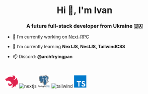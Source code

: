 <h1 align="center">Hi 👋, I'm Ivan</h1>
<h3 align="center">A future full-stack developer from Ukraine 🇺🇦</h3>

- 🔭 I’m currently working on [Next-RPC](https://github.com/webfryingpan/next-rpc)

- 🌱 I’m currently learning **NextJS, NestJS, TailwindCSS**

- 📫 Discord: **@archfryingpan**

<br/>

<p align="left">
  <img src="https://raw.githubusercontent.com/devicons/devicon/master/icons/nestjs/nestjs-original.svg" alt="nestjs" width="40" height="40"/>
  <img src="https://cdn.worldvectorlogo.com/logos/nextjs-2.svg" alt="nextjs" width="40" height="40"/>
  <img src="https://raw.githubusercontent.com/devicons/devicon/master/icons/postgresql/postgresql-original-wordmark.svg" alt="postgresql" width="40" height="40"/>
  <img src="https://www.vectorlogo.zone/logos/tailwindcss/tailwindcss-icon.svg" alt="tailwind" width="40" height="40"/>
  <img src="https://raw.githubusercontent.com/devicons/devicon/master/icons/typescript/typescript-original.svg" alt="typescript" width="40" height="40"/>
</p>
